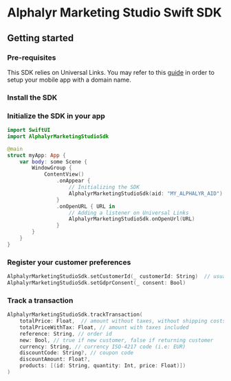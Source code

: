# Alphalyr Marketing Studio Swift SDK

## Getting started

### Pre-requisites
This SDK relies on Universal Links. You may refer to this [guide](https://abhimuralidharan.medium.com/universal-links-in-ios-79c4ee038272) in order to setup your mobile app with a domain name.

### Install the SDK

### Initialize the SDK in your app

```swift
import SwiftUI
import AlphalyrMarketingStudioSdk

@main
struct myApp: App {
    var body: some Scene {
        WindowGroup {
            ContentView()
                .onAppear {
                    // Initializing the SDK
                    AlphalyrMarketingStudioSdk(aid: "MY_ALPHALYR_AID")
                }
                .onOpenURL { URL in
                    // Adding a listener on Universal Links
                    AlphalyrMarketingStudioSdk.onOpenUrl(URL)
                }
        }
    }
}
```

### Register your customer preferences

```swift
AlphalyrMarketingStudioSdk.setCustomerId(_ customerId: String)  // usually SHA256 of email address
AlphalyrMarketingStudioSdk.setGdprConsent(_ consent: Bool)
```

### Track a transaction

```swift
AlphalyrMarketingStudioSdk.trackTransaction(
    totalPrice: Float,  // amount without taxes, without shipping costs 
    totalPriceWithTax: Float, // amount with taxes included
    reference: String, // order id
    new: Bool, // true if new customer, false if returning customer
    currency: String, // currency ISO-4217 code (i.e: EUR)
    discountCode: String?, // coupon code
    discountAmount: Float?,
    products: [(id: String, quantity: Int, price: Float)])
)
```